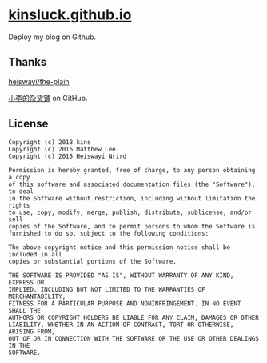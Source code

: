 [kinsluck.github.io](https://kinsluck.github.io/ "my blog")
===

Deploy my blog on Github.

## Thanks

[heiswayi/the-plain](https://github.com/heiswayi/the-plain "heiswayi/the-plain")

[小李的杂货铺](https://github.com/mthli/mthli.github.io "小李的杂货铺") on GitHub.

## License
    Copyright (c) 2018 kins
    Copyright (c) 2016 Matthew Lee
    Copyright (c) 2015 Heiswayi Nrird

    Permission is hereby granted, free of charge, to any person obtaining a copy
    of this software and associated documentation files (the "Software"), to deal
    in the Software without restriction, including without limitation the rights
    to use, copy, modify, merge, publish, distribute, sublicense, and/or sell
    copies of the Software, and to permit persons to whom the Software is
    furnished to do so, subject to the following conditions:

    The above copyright notice and this permission notice shall be included in all
    copies or substantial portions of the Software.

    THE SOFTWARE IS PROVIDED "AS IS", WITHOUT WARRANTY OF ANY KIND, EXPRESS OR
    IMPLIED, INCLUDING BUT NOT LIMITED TO THE WARRANTIES OF MERCHANTABILITY,
    FITNESS FOR A PARTICULAR PURPOSE AND NONINFRINGEMENT. IN NO EVENT SHALL THE
    AUTHORS OR COPYRIGHT HOLDERS BE LIABLE FOR ANY CLAIM, DAMAGES OR OTHER
    LIABILITY, WHETHER IN AN ACTION OF CONTRACT, TORT OR OTHERWISE, ARISING FROM,
    OUT OF OR IN CONNECTION WITH THE SOFTWARE OR THE USE OR OTHER DEALINGS IN THE
    SOFTWARE.